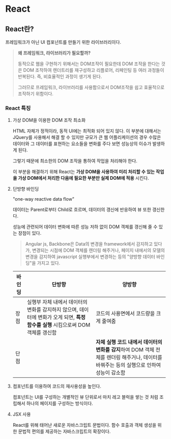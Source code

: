 # React

## React란?

프레임워크가 아닌 UI 컴포넌트를 만들기 위한 라이브러리이다.

> **왜 프레임워크, 라이브러리가 필요할까?**
>
> 동적으로 웹을 구현하기 위해서는 DOM조작이 필요한데 DOM 조작을 한다는 것은 DOM 조작하여 렌더트리를 재구성하고 리플로어, 리페인팅 등 여러 과정들이 반복된다. 즉, 비효율적인 과정이 생기게 된다.
>
> 그러므로 프레임워크, 라이브러리를 사용함으로서 DOM조작을 쉽고 효율적으로 조작하기 위함이다.



### React 특징

1. 가상 DOM을 이용한 DOM 조작 최소화

   HTML 자체가 정적이라, 동적 UI에는 최적화 되어 있지 않다. 이 부분에 대해서는 JQuery를 사용해서 해결 할 수 있지만 규모가 큰 웹 어플리케이션의 경우 수많은 데이터와 그 데이터를 표현하는 요소들을 변화를 주다 보면 성능상의 이슈가 발생하게 된다.

   그렇기 때문에 최소한의 DOM 조작을 통하여 작업을 처리해야 한다.

   이 부분을 해결하기 위해 React는 **가상 DOM을 사용하여 미리 처리할 수 있는 작업을 가상 DOM에서 처리한 다음에 필요한 부분만 실제 DOM에 적용** 시킨다.

   

2. 단방향 바인딩

   "one-way reactive data flow"

   데이터는 Parent로부터 Child로 흐르며, 데이터의 갱신에 반응하여 뷰 또한 갱신한다.

   성능에 관련되어 데이터 변화에 따른 성능 저하 없이 DOM 객체를 갱신해 줄 수 있는 장점이 있다.

   > Angular js, Backbone은 Data의 변경을 framework에서 감지하고 있다가, 변경되는 시점에 DOM 객체를 렌더링 해주거나, 페이지 내에서의 모델의 변경을 감지하여 javascript 실행부에서 변경하는 등의 "양방향 데이터 바인딩"을 가지고 있다.

   | 바인딩 | 단방향                                                       | 양방향                                                       |
   | ------ | ------------------------------------------------------------ | ------------------------------------------------------------ |
   | 장점   | 실행부 자체 내에서 데이터의 변화를 감지하지 않으며, 데이터에 변화가 오게 되면, **특정 함수를 실행** 시킴으로써 DOM 객체를 갱신함 | 코드의 사용면에서 코드량을 크게 줄여줌                       |
   | 단점   |                                                              | **자체 실행 코드 내에서 데이터의 변화를 감지**하여 DOM 객체 전체를 렌더링 해주거나, 데이터를 바꿔주는 등의 실행으로 인하여 성능이 감소함 |

   

3. 컴포넌트를 이용하여 코드의 재사용성을 높인다.

   컴포넌트는 UI를 구성하는 개별적인 뷰 단위로서 마치 레고 블럭을 쌓는 것 처럼 조립해서 하나의 페이지를 구성하는 방식이다.

   

4. JSX 사용

   React를 위해 태어난 새로운 자바스크립트 문법이다. 함수 호출과 객체 생성을 위한 문법적 편의를 제공하는 자바스크립트의 확장이다.























